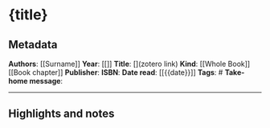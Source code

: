 # {title}

## Metadata

**Authors**: [[Surname]]
**Year**: [[]]
**Title**: [](zotero link)
**Kind**: [[Whole Book]] [[Book chapter]]
**Publisher**: 
**ISBN**: 
**Date read**: [[{{date}}]]
**Tags**: #
**Take-home message**: 

---

## Highlights and notes
